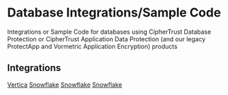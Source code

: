 # Database Integrations/Sample Code

Integrations or Sample Code for databases using CipherTrust Database Protection or CipherTrust Application Data Protection (and our legacy ProtectApp and Vormetric Application Encryption) products

## Integrations

[Vertica](vertica)
[Snowflake](snowflake)
[Snowflake](bigquery)
[Snowflake](redshift)
